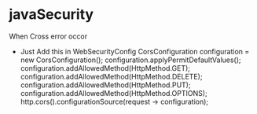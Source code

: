 # javaSecurity
When Cross error occor
* Just Add this in WebSecurityConfig
CorsConfiguration configuration = new CorsConfiguration();
configuration.applyPermitDefaultValues();
configuration.addAllowedMethod(HttpMethod.GET);
configuration.addAllowedMethod(HttpMethod.DELETE);
configuration.addAllowedMethod(HttpMethod.PUT);
configuration.addAllowedMethod(HttpMethod.OPTIONS);
http.cors().configurationSource(request -> configuration);
